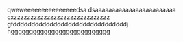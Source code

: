 qweweeeeeeeeeeeeeeedsa
dsaaaaaaaaaaaaaaaaaaaaaaaa
cxzzzzzzzzzzzzzzzzzzzzzzzzzzzzz
gfdddddddddddddddddddddddddddddddj
hggggggggggggggggggggggggggg
